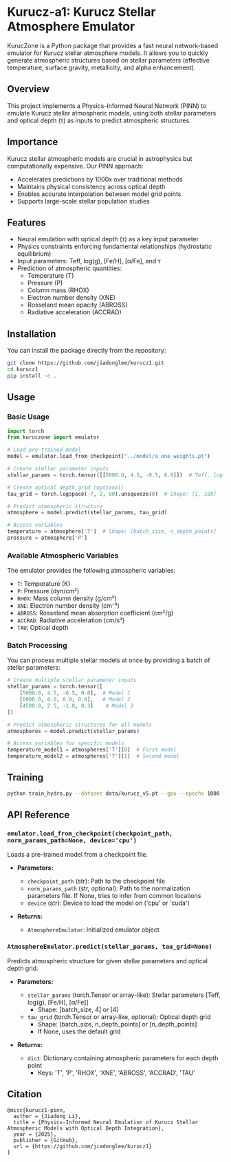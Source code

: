 # Kurucz-a1:  Kurucz Stellar Atmosphere Emulator

KurucZone is a Python package that provides a fast neural network-based emulator for Kurucz stellar atmosphere models. It allows you to quickly generate atmospheric structures based on stellar parameters (effective temperature, surface gravity, metallicity, and alpha enhancement).

## Overview

This project implements a Physics-Informed Neural Network (PINN) to emulate Kurucz stellar atmospheric models, using both stellar parameters and optical depth (τ) as inputs to predict atmospheric structures.

## Importance

Kurucz stellar atmospheric models are crucial in astrophysics but computationally expensive. Our PINN approach:

- Accelerates predictions by 1000x over traditional methods
- Maintains physical consistency across optical depth
- Enables accurate interpolation between model grid points
- Supports large-scale stellar population studies

## Features

- Neural emulation with optical depth (τ) as a key input parameter
- Physics constraints enforcing fundamental relationships (hydrostatic equilibrium)
- Input parameters: Teff, log(g), [Fe/H], [α/Fe], and τ
- Prediction of atmospheric quantities:
  - Temperature (T)
  - Pressure (P)
  - Column mass (RHOX)
  - Electron number density (XNE)
  - Rosseland mean opacity (ABROSS)
  - Radiative acceleration (ACCRAD)

## Installation

You can install the package directly from the repository:

```bash
git clone https://github.com/jiadonglee/kurucz1.git
cd kurucz1
pip install -e .
```

## Usage

### Basic Usage

```python
import torch
from kuruczone import emulator

# Load pre-trained model
model = emulator.load_from_checkpoint("../model/a_one_weights.pt")

# Create stellar parameter inputs
stellar_params = torch.tensor([[5000.0, 4.5, -0.5, 0.0]])  # Teff, log(g), [Fe/H], [α/Fe]

# Create optical depth grid (optional)
tau_grid = torch.logspace(-7, 2, 80).unsqueeze(0)  # Shape: [1, 100]

# Predict atmospheric structure
atmosphere = model.predict(stellar_params, tau_grid)

# Access variables
temperature = atmosphere['T']  # Shape: [batch_size, n_depth_points]
pressure = atmosphere['P']
```

### Available Atmospheric Variables

The emulator provides the following atmospheric variables:

- `T`: Temperature (K)
- `P`: Pressure (dyn/cm²)
- `RHOX`: Mass column density (g/cm²)
- `XNE`: Electron number density (cm⁻³)
- `ABROSS`: Rosseland mean absorption coefficient (cm²/g)
- `ACCRAD`: Radiative acceleration (cm/s²)
- `TAU`: Optical depth

### Batch Processing

You can process multiple stellar models at once by providing a batch of stellar parameters:

```python
# Create multiple stellar parameter inputs
stellar_params = torch.tensor([
    [5000.0, 4.5, -0.5, 0.0],  # Model 1
    [6000.0, 4.0, 0.0, 0.0],   # Model 2
    [4500.0, 2.5, -1.0, 0.3]    # Model 3
])

# Predict atmospheric structures for all models
atmospheres = model.predict(stellar_params)

# Access variables for specific models
temperature_model1 = atmospheres['T'][0]  # First model
temperature_model2 = atmospheres['T'][1]  # Second model
```

## Training

```bash
python train_hydro.py --dataset data/kurucz_v5.pt --gpu --epochs 1000 --lr 1e-4 --batch_size 256 --physics_weight 1e-3 --scheduler plateau
```

## API Reference

### `emulator.load_from_checkpoint(checkpoint_path, norm_params_path=None, device='cpu')`

Loads a pre-trained model from a checkpoint file.

- **Parameters:**

  - `checkpoint_path` (str): Path to the checkpoint file
  - `norm_params_path` (str, optional): Path to the normalization parameters file. If None, tries to infer from common locations
  - `device` (str): Device to load the model on ('cpu' or 'cuda')
- **Returns:**

  - `AtmosphereEmulator`: Initialized emulator object

### `AtmosphereEmulator.predict(stellar_params, tau_grid=None)`

Predicts atmospheric structure for given stellar parameters and optical depth grid.

- **Parameters:**

  - `stellar_params` (torch.Tensor or array-like): Stellar parameters [Teff, log(g), [Fe/H], [α/Fe]]
    - Shape: [batch_size, 4] or [4]
  - `tau_grid` (torch.Tensor or array-like, optional): Optical depth grid
    - Shape: [batch_size, n_depth_points] or [n_depth_points]
    - If None, uses the default grid
- **Returns:**

  - `dict`: Dictionary containing atmospheric parameters for each depth point
    - Keys: 'T', 'P', 'RHOX', 'XNE', 'ABROSS', 'ACCRAD', 'TAU'

## Citation

```
@misc{kurucz1-pinn,
  author = {Jiadong Li},
  title = {Physics-Informed Neural Emulation of Kurucz Stellar Atmospheric Models with Optical Depth Integration},
  year = {2025},
  publisher = {GitHub},
  url = {https://github.com/jiadonglee/kurucz1}
}
```
